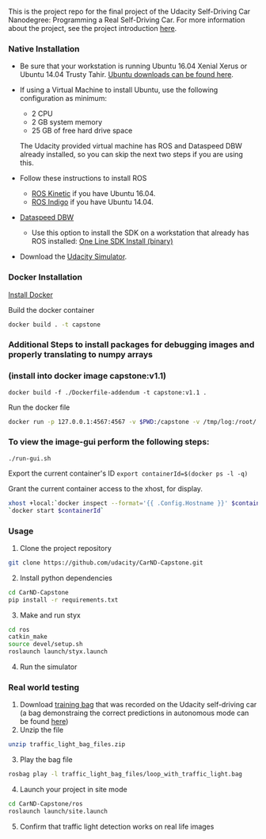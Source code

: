 This is the project repo for the final project of the Udacity Self-Driving Car Nanodegree: Programming a Real Self-Driving Car. For more information about the project, see the project introduction [here](https://classroom.udacity.com/nanodegrees/nd013/parts/6047fe34-d93c-4f50-8336-b70ef10cb4b2/modules/e1a23b06-329a-4684-a717-ad476f0d8dff/lessons/462c933d-9f24-42d3-8bdc-a08a5fc866e4/concepts/5ab4b122-83e6-436d-850f-9f4d26627fd9).

### Native Installation

* Be sure that your workstation is running Ubuntu 16.04 Xenial Xerus or Ubuntu 14.04 Trusty Tahir. [Ubuntu downloads can be found here](https://www.ubuntu.com/download/desktop).
* If using a Virtual Machine to install Ubuntu, use the following configuration as minimum:
  * 2 CPU
  * 2 GB system memory
  * 25 GB of free hard drive space

  The Udacity provided virtual machine has ROS and Dataspeed DBW already installed, so you can skip the next two steps if you are using this.

* Follow these instructions to install ROS
  * [ROS Kinetic](http://wiki.ros.org/kinetic/Installation/Ubuntu) if you have Ubuntu 16.04.
  * [ROS Indigo](http://wiki.ros.org/indigo/Installation/Ubuntu) if you have Ubuntu 14.04.
* [Dataspeed DBW](https://bitbucket.org/DataspeedInc/dbw_mkz_ros)
  * Use this option to install the SDK on a workstation that already has ROS installed: [One Line SDK Install (binary)](https://bitbucket.org/DataspeedInc/dbw_mkz_ros/src/81e63fcc335d7b64139d7482017d6a97b405e250/ROS_SETUP.md?fileviewer=file-view-default)
* Download the [Udacity Simulator](https://github.com/udacity/CarND-Capstone/releases/tag/v1.2).

### Docker Installation
[Install Docker](https://docs.docker.com/engine/installation/)

Build the docker container
```bash
docker build . -t capstone
```
### Additional Steps to install packages for debugging images and properly translating to numpy arrays
### (install into docker image capstone:v1.1)
`docker build -f ./Dockerfile-addendum -t capstone:v1.1 . `

Run the docker file
```bash
docker run -p 127.0.0.1:4567:4567 -v $PWD:/capstone -v /tmp/log:/root/.ros/ --rm -it capstone:v1.1
```

### To view the image-gui perform the following steps:
`./run-gui.sh`

Export the current container's ID
`export containerId=$(docker ps -l -q)`

Grant the current container access to the xhost, for display.

```bash
xhost +local:`docker inspect --format='{{ .Config.Hostname }}' $containerId`
`docker start $containerId`
```

### Usage

1. Clone the project repository
```bash
git clone https://github.com/udacity/CarND-Capstone.git
```

2. Install python dependencies
```bash
cd CarND-Capstone
pip install -r requirements.txt
```
3. Make and run styx
```bash
cd ros
catkin_make
source devel/setup.sh
roslaunch launch/styx.launch
```
4. Run the simulator

### Real world testing
1. Download [training bag](https://drive.google.com/file/d/0B2_h37bMVw3iYkdJTlRSUlJIamM/view?usp=sharing) that was recorded on the Udacity self-driving car (a bag demonstraing the correct predictions in autonomous mode can be found [here](https://drive.google.com/open?id=0B2_h37bMVw3iT0ZEdlF4N01QbHc))
2. Unzip the file
```bash
unzip traffic_light_bag_files.zip
```
3. Play the bag file
```bash
rosbag play -l traffic_light_bag_files/loop_with_traffic_light.bag
```
4. Launch your project in site mode
```bash
cd CarND-Capstone/ros
roslaunch launch/site.launch
```
5. Confirm that traffic light detection works on real life images
